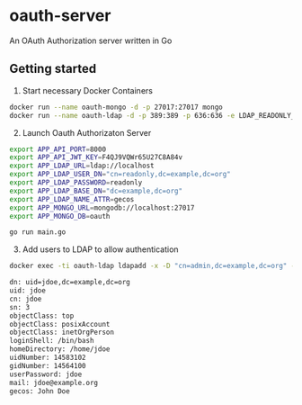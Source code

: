 # oauth-server
An OAuth Authorization server written in Go

## Getting started

1. Start necessary Docker Containers

```bash
docker run --name oauth-mongo -d -p 27017:27017 mongo
docker run --name oauth-ldap -d -p 389:389 -p 636:636 -e LDAP_READONLY_USER=true osixia/openldap:1.2.4
```

2. Launch Oauth Authorizaton Server

```bash
export APP_API_PORT=8000
export APP_API_JWT_KEY=F4QJ9VQWr65U27C8A84v
export APP_LDAP_URL=ldap://localhost
export APP_LDAP_USER_DN="cn=readonly,dc=example,dc=org"
export APP_LDAP_PASSWORD=readonly
export APP_LDAP_BASE_DN="dc=example,dc=org"
export APP_LDAP_NAME_ATTR=gecos
export APP_MONGO_URL=mongodb://localhost:27017
export APP_MONGO_DB=oauth

go run main.go
```

3. Add users to LDAP to allow authentication

```bash
docker exec -ti oauth-ldap ldapadd -x -D "cn=admin,dc=example,dc=org" -w admin -H ldap://localhost -ZZ

dn: uid=jdoe,dc=example,dc=org
uid: jdoe
cn: jdoe
sn: 3
objectClass: top
objectClass: posixAccount
objectClass: inetOrgPerson
loginShell: /bin/bash
homeDirectory: /home/jdoe
uidNumber: 14583102
gidNumber: 14564100
userPassword: jdoe
mail: jdoe@example.org
gecos: John Doe

```
